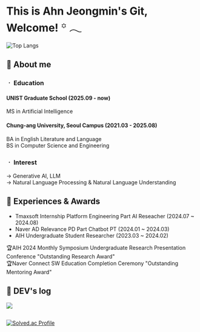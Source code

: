 # This is Ahn Jeongmin's Git, Welcome!  ꙳ 𓂃 


![Top Langs](https://github-readme-stats.vercel.app/api/top-langs/?username=Ahn-Jeongmin&layout=compact&theme=vue-dark)


## 🌱 About me

### ㆍ Education<br> 
#### UNIST Graduate School (2025.09 - now) <br>
MS in Artificial Intelligence
#### Chung-ang University, Seoul Campus (2021.03 - 2025.08) <br> 
BA in English Literature and Language<br> 
BS in Computer Science and Engineering<br> 


  
### ㆍ Interest<br> 
→ Generative AI, LLM <br> 
→ Natural Language Processing & Natural Language Understanding<br> 




## 🌱 Experiences & Awards
- Tmaxsoft Internship Platform Engineering Part AI Reseacher (2024.07 ~ 2024.08)
- Naver AD Relevance PD Part Chatbot PT (2024.01 ~ 2024.03)
- AIH Undergraduate Student Researcher (2023.03 ~ 2024.02)

🏆AIH 2024 Monthly Symposium Undergraduate Research Presentation Conference  "Outstanding Research Award"<br>
🏆Naver Connect SW Education Completion Ceremony "Outstanding Mentoring Award"

## 🌱 DEV's log 
<a href="https://tingmins-swdeliveryservice.tistory.com/"><img src="https://img.shields.io/badge/Tistory-eef1f4?style=for-the-badge&logo=Tistory&logoColor=EF3939"></a>
         


##
[![Solved.ac Profile](http://mazassumnida.wtf/api/v2/generate_badge?boj=jordie0209)](https://solved.ac/jordie0209/)



